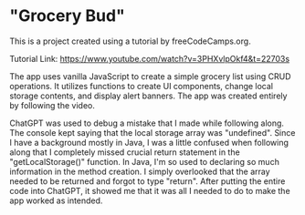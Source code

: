 # "Grocery Bud"

This is a project created using a tutorial by freeCodeCamps.org.

Tutorial Link:
https://www.youtube.com/watch?v=3PHXvlpOkf4&t=22703s

The app uses vanilla JavaScript to create a simple grocery list using CRUD operations. It utilizes functions to create UI components, change local storage contents, and display alert banners. The app was created entirely by following the video.

ChatGPT was used to debug a mistake that I made while following along. The console kept saying that the local storage array was "undefined". Since I have a background mostly in Java, I was a little confused when following along that I completely missed crucial return statement in the "getLocalStorage()" function. In Java, I'm so used to declaring so much information in the method creation. I simply overlooked that the array needed to be returned and forgot to type "return". After putting the entire code into ChatGPT, it showed me that it was all I needed to do to make the app worked as intended.
